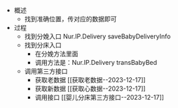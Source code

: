 


- 概述
	- 找到准确位置，传对应的数据即可
- 过程
	- 找到分娩入口  Nur.IP.Delivery  saveBabyDeliveryInfo
	- 找到分床入口
		- 在分娩方法里面
		- 调用方法是：Nur.IP.Delivery  transBabyBed
	- 调用第三方接口
		- 获取老数据  [[获取老数据--2023-12-17]]
		- 获取新数据  [[获取心数据--2023-12-17]]
		- 调用接口  [[婴儿分床第三方接口--2023-12-17]]